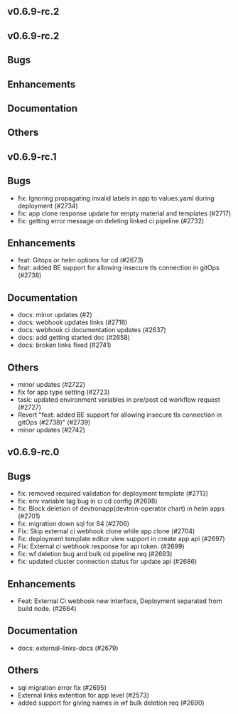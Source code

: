 ## v0.6.9-rc.2



## v0.6.9-rc.2

## Bugs
## Enhancements
## Documentation
## Others


## v0.6.9-rc.1

## Bugs
- fix: Ignoring propagating invalid labels in app to values.yaml during deployment (#2734)
- fix: app clone response update for empty material and templates (#2717)
- fix: getting error message on deleting linked ci pipeline (#2732)
## Enhancements
- feat: Gitops or helm options for cd (#2673)
- feat: added BE support for allowing insecure tls connection in gitOps (#2738)
## Documentation
- docs: minor updates (#2)
- docs: webhook updates links (#2716)
- docs: webhook ci documentation updates (#2637)
- docs: add getting started doc (#2658)
- docs: broken links fixed (#2741)
## Others
- minor updates (#2722)
- fix for app type setting (#2723)
- task: updated environment variables in pre/post cd workflow request (#2727)
- Revert "feat: added BE support for allowing insecure tls connection in gitOps (#2738)" (#2739)
- minor updates (#2742)


## v0.6.9-rc.0

## Bugs
- fix: removed required validation for deployment template (#2713)
- fix: env variable tag bug in ci cd config (#2698)
- fix: Block deletion of devtronapp(devtron-operator chart)  in helm apps (#2701)
- fix: migration down sql for 84 (#2706)
- Fix: Skip external ci webhook clone while app clone (#2704)
- fix: deployment template editor view support in create app api (#2697)
- Fix:  External ci webhook response for api token. (#2699)
- fix: wf deletion bug and bulk cd pipeline req (#2693)
- fix: updated cluster connection status for update api (#2686)
## Enhancements
- Feat: External Ci webhook new interface, Deployment separated from build node. (#2664)
## Documentation
- docs: external-links-docs (#2679)
## Others
- sql migration error fix (#2695)
- External links extention for app level  (#2573)
- added support for giving names in wf bulk deletion req (#2690)


